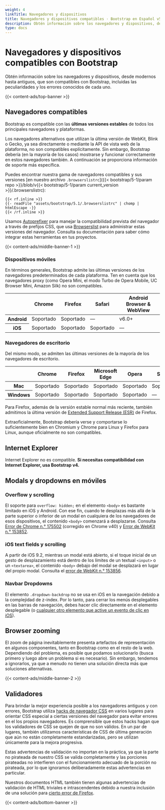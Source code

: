 ```yaml
---
weight: 4
linkTitle: Navegadores y dispositivos
title: Navegadores y dispositivos compatibles · Bootstrap en Español v5.1
description: Obtén información sobre los navegadores y dispositivos, desde modernos hasta antiguos, que son compatibles con Bootstrap, incluidas las peculiaridades y los errores conocidos de cada uno.
type: docs
---
```


# Navegadores y dispositivos compatibles con Bootstrap

Obtén información sobre los navegadores y dispositivos, desde modernos hasta antiguos, que son compatibles con Bootstrap, incluidas las peculiaridades y los errores conocidos de cada uno.

{{< content-ads/top-banner >}}

## Navegadores compatibles

Bootstrap es compatible con las **últimas versiones estables** de todos los principales navegadores y plataformas.

Los navegadores alternativos que utilizan la última versión de WebKit, Blink o Gecko, ya sea directamente o mediante la API de vista web de la plataforma, no son compatibles explícitamente. Sin embargo, Bootstrap debería (en la mayoría de los casos) mostrarse y funcionar correctamente en estos navegadores también. A continuación se proporciona información de soporte más específica.

Puedes encontrar nuestra gama de navegadores compatibles y sus versiones [en nuestro archivo `.browserslistrc`]({{< bootstrap/5-1/param repo >}}/blob/v{{< bootstrap/5-1/param current_version >}}/.browserslistrc):


```text
{{< rf.inline >}}
{{- readFile "assets/bootstrap/5.1/.browserslistrc" | chomp | htmlEscape -}}
{{< /rf.inline >}}
```

Usamos [Autoprefixer](https://github.com/postcss/autoprefixer) para manejar la compatibilidad prevista del navegador a través de prefijos CSS, que usa [Browserslist](https://github.com/browserslist/browserslist) para administrar estas versiones del navegador. Consulta su documentación para saber cómo integrar estas herramientas en tus proyectos.

{{< content-ads/middle-banner-1 >}}

### Dispositivos móviles

En términos generales, Bootstrap admite las últimas versiones de los navegadores predeterminados de cada plataforma. Ten en cuenta que los navegadores proxy (como Opera Mini, el modo Turbo de Opera Mobile, UC Browser Mini, Amazon Silk) no son compatibles.

<table class="table">
  <thead>
    <tr>
      <th scope="col"></th>
      <th scope="col">Chrome</th>
      <th scope="col">Firefox</th>
      <th scope="col">Safari</th>
      <th scope="col">Android Browser &amp; WebView</th>
    </tr>
  </thead>
  <tbody>
    <tr>
      <th scope="row">Android</th>
      <td>Soportado</td>
      <td>Soportado</td>
      <td class="text-muted">&mdash;</td>
      <td>v6.0+</td>
    </tr>
    <tr>
      <th scope="row">iOS</th>
      <td>Soportado</td>
      <td>Soportado</td>
      <td>Soportado</td>
      <td class="text-muted">&mdash;</td>
    </tr>
  </tbody>
</table>

### Navegadores de escritorio

Del mismo modo, se admiten las últimas versiones de la mayoría de los navegadores de escritorio.

<table class="table">
  <thead>
    <tr>
      <th scope="col"></th>
      <th scope="col">Chrome</th>
      <th scope="col">Firefox</th>
      <th scope="col">Microsoft Edge</th>
      <th scope="col">Opera</th>
      <th scope="col">Safari</th>
    </tr>
  </thead>
  <tbody>
    <tr>
      <th scope="row">Mac</th>
      <td>Soportado</td>
      <td>Soportado</td>
      <td>Soportado</td>
      <td>Soportado</td>
      <td>Soportado</td>
    </tr>
    <tr>
      <th scope="row">Windows</th>
      <td>Soportado</td>
      <td>Soportado</td>
      <td>Soportado</td>
      <td>Soportado</td>
      <td class="text-muted">&mdash;</td>
    </tr>
  </tbody>
</table>

Para Firefox, además de la versión estable normal más reciente, también admitimos la última versión de [Extended Support Release (ESR)](https://www.mozilla.org/en-US/firefox/enterprise/) de Firefox.

Extraoficialmente, Bootstrap debería verse y comportarse lo suficientemente bien en Chromium y Chrome para Linux y Firefox para Linux, aunque oficialmente no son compatibles.

## Internet Explorer

Internet Explorer no es compatible. **Si necesitas compatibilidad con Internet Explorer, usa Bootstrap v4.**

## Modals y dropdowns en móviles

### Overflow y scrolling

El soporte para `overflow: hidden;` en el elemento `<body>` es bastante limitado en iOS y Android. Con ese fin, cuando te desplazas más allá de la parte superior o inferior de un modal en cualquiera de los navegadores de esos dispositivos, el contenido `<body>` comenzará a desplazarse. Consulta [Error de Chrome n.° 175502](https://bugs.chromium.org/p/chromium/issues/detail?id=175502) (corregido en Chrome v40) y [Error de WebKit n.° 153852](https://bugs.webkit.org/show_bug.cgi?id=153852).

### iOS text fields y scrolling

A partir de iOS 9.2, mientras un modal está abierto, si el toque inicial de un gesto de desplazamiento está dentro de los límites de un textual `<input>` o un `<textarea>`, el contenido `<body>` debajo del modal se desplazará en lugar del propio modal. Consulta el [error de WebKit n.° 153856](https://bugs.webkit.org/show_bug.cgi?id=153856).

### Navbar Dropdowns

El elemento `.dropdown-backdrop` no se usa en iOS en la navegación debido a la complejidad de z-index. Por lo tanto, para cerrar los menús desplegables en las barras de navegación, debes hacer clic directamente en el elemento desplegable (o [cualquier otro elemento que active un evento de clic en iOS](https://developer.mozilla.org/en-US/docs/Web/API/Element/click_event#Safari_Mobile)).

## Browser zooming

El zoom de página inevitablemente presenta artefactos de representación en algunos componentes, tanto en Bootstrap como en el resto de la web. Dependiendo del problema, es posible que podamos solucionarlo (busca primero y luego abre un problema si es necesario). Sin embargo, tendemos a ignorarlos, ya que a menudo no tienen una solución directa más que soluciones alternativas.

{{< content-ads/middle-banner-2 >}}

## Validadores

Para brindar la mejor experiencia posible a los navegadores antiguos y con errores, Bootstrap utiliza [hacks de navegador CSS](http://browserhacks.com/) en varios lugares para orientar CSS especial a ciertas versiones del navegador para evitar errores en el los propios navegadores. Es comprensible que estos hacks hagan que los validadores de CSS se quejen de que no son válidos. En un par de lugares, también utilizamos características de CSS de última generación que aún no están completamente estandarizadas, pero se utilizan únicamente para la mejora progresiva.

Estas advertencias de validación no importan en la práctica, ya que la parte no pirateada de nuestro CSS se valida completamente y las porciones pirateadas no interfieren con el funcionamiento adecuado de la porción no pirateada, por lo que ignoramos deliberadamente estas advertencias en particular.

Nuestros documentos HTML también tienen algunas advertencias de validación de HTML triviales e intrascendentes debido a nuestra inclusión de una solución para [cierto error de Firefox](https://bugzilla.mozilla.org/show_bug.cgi?id=654072).

{{< content-ads/bottom-banner >}}